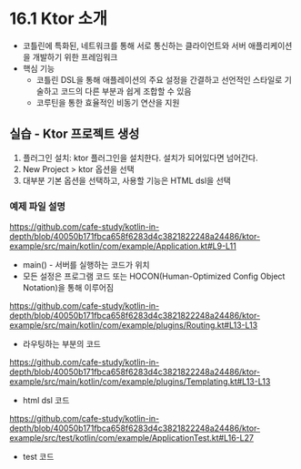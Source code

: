 # 16.1 Ktor 소개
* 코틀린에 특화된, 네트워크를 통해 서로 통신하는 클라이언트와 서버 애플리케이션을 개발하기 위한 프레임워크
* 핵심 기능
  * 코틀린 DSL을 통해 애플레이션의 주요 설정을 간결하고 선언적인 스타일로 기술하고 코드의 다른 부분과 쉽게 조합할 수 있음
  * 코루틴을 통한 효율적인 비동기 연산을 지원

## 실습 - Ktor 프로젝트 생성
1. 플러그인 설치: ktor 플러그인을 설치한다. 설치가 되어있다면 넘어간다.
2. New Project > ktor 옵션을 선택
3. 대부분 기본 옵션을 선택하고, 사용할 기능은 HTML dsl을 선택

### 예제 파일 설명

https://github.com/cafe-study/kotlin-in-depth/blob/40050b171fbca658f6283d4c3821822248a24486/ktor-example/src/main/kotlin/com/example/Application.kt#L9-L11

* main() - 서버를 실행하는 코드가 위치
* 모든 설정은 프로그램 코드 또는 HOCON(Human-Optimized Config Object Notation)을 통해 이루어짐
 
https://github.com/cafe-study/kotlin-in-depth/blob/40050b171fbca658f6283d4c3821822248a24486/ktor-example/src/main/kotlin/com/example/plugins/Routing.kt#L13-L13
* 라우팅하는 부분의 코드

https://github.com/cafe-study/kotlin-in-depth/blob/40050b171fbca658f6283d4c3821822248a24486/ktor-example/src/main/kotlin/com/example/plugins/Templating.kt#L13-L13
* html dsl 코드

https://github.com/cafe-study/kotlin-in-depth/blob/40050b171fbca658f6283d4c3821822248a24486/ktor-example/src/test/kotlin/com/example/ApplicationTest.kt#L16-L27
* test 코드